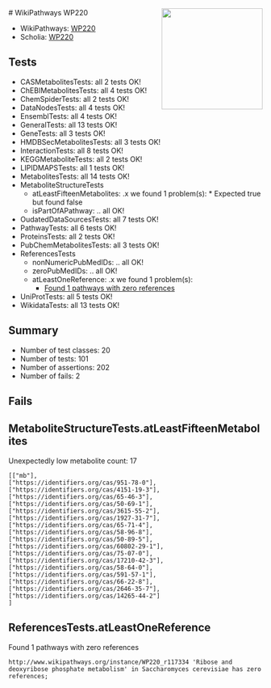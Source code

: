 <img style="float: right; width: 200px" src="https://upload.wikimedia.org/wikipedia/commons/thumb/8/83/Wplogo_with_text_500.png/640px-Wplogo_with_text_500.png" />
# WikiPathways WP220

* WikiPathways: [WP220](https://new.wikipathways.org/pathways/WP220)
* Scholia: [WP220](https://scholia.toolforge.org/wikipathways/WP220)
## Tests
* CASMetabolitesTests: all 2 tests OK!
* ChEBIMetabolitesTests: all 4 tests OK!
* ChemSpiderTests: all 2 tests OK!
* DataNodesTests: all 4 tests OK!
* EnsemblTests: all 4 tests OK!
* GeneralTests: all 13 tests OK!
* GeneTests: all 3 tests OK!
* HMDBSecMetabolitesTests: all 3 tests OK!
* InteractionTests: all 8 tests OK!
* KEGGMetaboliteTests: all 2 tests OK!
* LIPIDMAPSTests: all 1 tests OK!
* MetabolitesTests: all 14 tests OK!
* MetaboliteStructureTests
    * atLeastFifteenMetabolites: .x we found 1 problem(s):
            * Expected true but found false
    * isPartOfAPathway: .. all OK!
* OudatedDataSourcesTests: all 7 tests OK!
* PathwayTests: all 6 tests OK!
* ProteinsTests: all 2 tests OK!
* PubChemMetabolitesTests: all 3 tests OK!
* ReferencesTests
    * nonNumericPubMedIDs: .. all OK!
    * zeroPubMedIDs: .. all OK!
    * atLeastOneReference: .x we found 1 problem(s):
        * [Found 1 pathways with zero references](#35eb778e)
* UniProtTests: all 5 tests OK!
* WikidataTests: all 13 tests OK!


## Summary

* Number of test classes: 20
* Number of tests: 101
* Number of assertions: 202
* Number of fails: 2

## Fails

<a name="3b0f943f" />

## MetaboliteStructureTests.atLeastFifteenMetabolites

Unexpectedly low metabolite count: 17

```
[["mb"],
["https://identifiers.org/cas/951-78-0"],
["https://identifiers.org/cas/4151-19-3"],
["https://identifiers.org/cas/65-46-3"],
["https://identifiers.org/cas/50-69-1"],
["https://identifiers.org/cas/3615-55-2"],
["https://identifiers.org/cas/1927-31-7"],
["https://identifiers.org/cas/65-71-4"],
["https://identifiers.org/cas/58-96-8"],
["https://identifiers.org/cas/50-89-5"],
["https://identifiers.org/cas/60802-29-1"],
["https://identifiers.org/cas/75-07-0"],
["https://identifiers.org/cas/17210-42-3"],
["https://identifiers.org/cas/58-64-0"],
["https://identifiers.org/cas/591-57-1"],
["https://identifiers.org/cas/66-22-8"],
["https://identifiers.org/cas/2646-35-7"],
["https://identifiers.org/cas/14265-44-2"]
]
```

<a name="35eb778e" />

## ReferencesTests.atLeastOneReference

Found 1 pathways with zero references
```
http://www.wikipathways.org/instance/WP220_r117334 'Ribose and deoxyribose phosphate metabolism' in Saccharomyces cerevisiae has zero references; 
```

